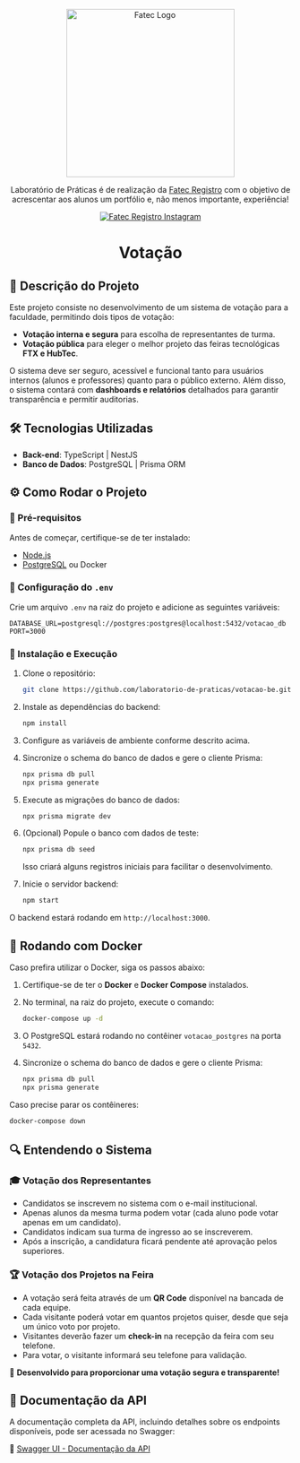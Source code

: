 <p align="center">
  <a href="https://fatecregistro.cps.sp.gov.br/" target="blank"><img src="https://bkpsitecpsnew.blob.core.windows.net/uploadsitecps/sites/40/2024/03/fatec_registro.png" width="300" alt="Fatec Logo" /></a>
</p>

<p align="center">Laboratório de Práticas é de realização da <a href="https://fatecregistro.cps.sp.gov.br/" target="_blank">Fatec Registro</a> com o objetivo de acrescentar aos alunos um portfólio e, não menos importante, experiência!</p>
<p align="center">
<a href="https://www.instagram.com/fatecregistro/" target="_blank"><img src="https://img.shields.io/badge/Instagram-E4405F?style=for-the-badge&logo=instagram&logoColor=white" alt="Fatec Registro Instagram" /></a>
</p>

<h1 align="center">Votação</h1>

## 📖 Descrição do Projeto

Este projeto consiste no desenvolvimento de um sistema de votação para a faculdade, permitindo dois tipos de votação:

- **Votação interna e segura** para escolha de representantes de turma.
- **Votação pública** para eleger o melhor projeto das feiras tecnológicas **FTX e HubTec**.

O sistema deve ser seguro, acessível e funcional tanto para usuários internos (alunos e professores) quanto para o público externo. Além disso, o sistema contará com **dashboards e relatórios** detalhados para garantir transparência e permitir auditorias.

## 🛠️ Tecnologias Utilizadas

- **Back-end**: TypeScript | NestJS
- **Banco de Dados**: PostgreSQL | Prisma ORM

## ⚙️ Como Rodar o Projeto

### 🔧 Pré-requisitos

Antes de começar, certifique-se de ter instalado:

- [Node.js](https://nodejs.org/)
- [PostgreSQL](https://www.postgresql.org/) ou Docker

### 📌 Configuração do `.env`

Crie um arquivo `.env` na raiz do projeto e adicione as seguintes variáveis:

```env
DATABASE_URL=postgresql://postgres:postgres@localhost:5432/votacao_db
PORT=3000
```

### 🚀 Instalação e Execução

1. Clone o repositório:
   ```bash
   git clone https://github.com/laboratorio-de-praticas/votacao-be.git
   ```

2. Instale as dependências do backend:
   ```bash
   npm install
   ```

3. Configure as variáveis de ambiente conforme descrito acima.

4. Sincronize o schema do banco de dados e gere o cliente Prisma:
   ```bash
   npx prisma db pull
   npx prisma generate
   ```

5. Execute as migrações do banco de dados:
   ```bash
   npx prisma migrate dev
   ```

6. (Opcional) Popule o banco com dados de teste:
   ```bash
   npx prisma db seed
   ```
   Isso criará alguns registros iniciais para facilitar o desenvolvimento.

7. Inicie o servidor backend:
   ```bash
   npm start
   ```

O backend estará rodando em `http://localhost:3000`.

## 🐳 Rodando com Docker

Caso prefira utilizar o Docker, siga os passos abaixo:

1. Certifique-se de ter o **Docker** e **Docker Compose** instalados.
2. No terminal, na raiz do projeto, execute o comando:
   ```bash
   docker-compose up -d
   ```
3. O PostgreSQL estará rodando no contêiner `votacao_postgres` na porta `5432`.

4. Sincronize o schema do banco de dados e gere o cliente Prisma:
   ```bash
   npx prisma db pull
   npx prisma generate
   ```

Caso precise parar os contêineres:
```bash
docker-compose down
```

## 🔍 Entendendo o Sistema

### 🎓 Votação dos Representantes

- Candidatos se inscrevem no sistema com o e-mail institucional.
- Apenas alunos da mesma turma podem votar (cada aluno pode votar apenas em um candidato).
- Candidatos indicam sua turma de ingresso ao se inscreverem.
- Após a inscrição, a candidatura ficará pendente até aprovação pelos superiores.

### 🏆 Votação dos Projetos na Feira

- A votação será feita através de um **QR Code** disponível na bancada de cada equipe.
- Cada visitante poderá votar em quantos projetos quiser, desde que seja um único voto por projeto.
- Visitantes deverão fazer um **check-in** na recepção da feira com seu telefone.
- Para votar, o visitante informará seu telefone para validação.

📌 **Desenvolvido para proporcionar uma votação segura e transparente!**

## 📌 Documentação da API

A documentação completa da API, incluindo detalhes sobre os endpoints disponíveis, pode ser acessada no Swagger:

🔗 [Swagger UI - Documentação da API](http://localhost:3000/api)
